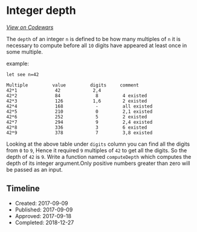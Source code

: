# Integer depth
[*View on Codewars*](https://www.codewars.com/kata/integer-depth)

The `depth` of an integer `n` is defined to be how many multiples of `n` it is necessary to compute before all `10` digits have appeared at least once in some multiple. 

example:
```
let see n=42

Multiple         value         digits     comment
42*1              42            2,4 
42*2              84             8         4 existed
42*3              126           1,6        2 existed
42*4              168            -         all existed
42*5              210            0         2,1 existed
42*6              252            5         2 existed
42*7              294            9         2,4 existed
42*8              336            3         6 existed 
42*9              378            7         3,8 existed

```
Looking at the above table under `digits` column you can find all the digits from `0` to `9`, Hence it required `9` multiples of `42` to get all the digits. So the depth of `42` is `9`. Write a function named `computeDepth` which computes the depth of its integer argument.Only positive numbers greater than zero will be passed as an input.

## Timeline
- Created: 2017-09-09
- Published: 2017-09-09
- Approved: 2017-09-18
- Completed: 2018-12-27